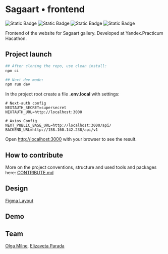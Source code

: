 # Sagaart • frontend

![Static Badge](https://img.shields.io/badge/status-in_progress-yellow) ![Static Badge](https://img.shields.io/badge/Next.js-gray?logo=Next.js) ![Static Badge](https://img.shields.io/badge/TypeScript-gray?logo=TypeScript) ![Static Badge](https://img.shields.io/badge/Mantine-gray?logo=Mantine)

Frontend of the website for Sagaart gallery. Developed at Yandex.Practicum Hacathon.

## Project launch

```bash
## After cloning the repo, use clean install:
npm ci

## Next dev mode:
npm run dev
```

In the project root create a file **.env.local** with settings:

```
# Next-auth config
NEXTAUTH_SECRET=supersecret
NEXTAUTH_URL=http://localhost:3000

# Axios Config
NEXT_PUBLIC_BASE_URL=http://localhost:3000/api/
BACKEND_URL=http://158.160.142.238/api/v1
```

Open [http://localhost:3000](http://localhost:3000) with your browser to see the result.

## How to contribute

More on the project conventions, structure and used tools and packages here: [CONTRIBUTE.md](/CONTRIBUTE.md)

## Design

[Figma Layout](https://www.figma.com/design/u5iyOL3rRXAvv38LujjHOZ/%C2%AB%D0%9A%D0%BE%D0%BC%D0%B0%D0%BD%D0%B4%D0%B0-2%C2%BB-%D0%A5%D0%B0%D0%BA%D0%B0%D1%82%D0%BE%D0%BD%2B-%D0%A1%D0%B0%D0%B0%D0%B3%D0%B0%D1%80%D1%82?node-id=14-4)

## Demo

## Team

[Olga Milne](https://github.com/helgamilne), [Elizaveta Parada](https://github.com/Elizaveta-Parada)
